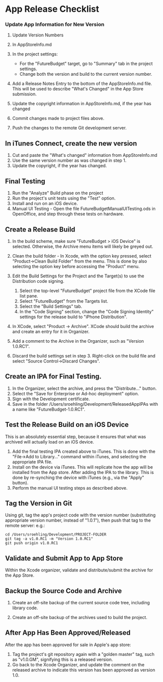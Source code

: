 # App Release Checklist

### Update App Information for New Version

1. Update Version Numbers
  1. In AppStoreInfo.md
  2. In the project settings:
     * For the "FutureBudget" target, go to "Summary" tab in the project settings.
     * Change both the version and build to the current version number.

3. Add a Release Notes Entry to the bottom of the AppStoreInfo.md file. This will be used to describe "What's Changed" in the App Store submission.

4. Update the copyright information in AppStoreInfo.md, if the year has changed
  
5. Commit changes made to project files above.

6. Push the changes to the remote Git development server.

## In iTunes Connect, create the new version

1. Cut and paste the "What's changed" information from AppStoreInfo.md
2. Use the same version number as was changed in step 1.
3. Update the copyright, if the year has changed.

## Final Testing

1. Run the "Analyze" Build phase on the project
2. Run the project's unit tests using the "Test" option.
3. Install and run on an iOS device.
4. Manual UI Testing - Open the file FutureBudgetManualUITesting.ods in OpenOffice, and step through these tests on hardware.
  
## Create a Release Build

  1. In the build scheme, make sure "FutureBudget > iOS Device" is selected. Otherwise, the Archive menu items will likely be greyed out.

  2. Clean the build folder - In Xcode, with the option key pressed, select "Product->Clean Build Folder" from the menu. This is done by also selecting the option key before accessing the "Product" menu.
  
  3. Edit the Build Settings for the Project and the Target(s) to use the Distribution code signing. 
     1. Select the top-level "FutureBudget" project file from the XCode file list pane.
     2. Select "FutureBudget" from the Targets list.
     3. Select the "Build Settings" tab.
     4. In the "Code Signing" section, change the "Code Signing Identity" settings for the release build to "iPhone Distribution".
  
  4. In XCode, select "Product -> Archive". XCode should build the archive and create an entry for it in Organizer.

  5. Add a comment to the Archive in the Organizer, such as "Version 1.0.RC1".

  6. Discard the build settings set in step 3. Right-click on the build file and select "Source Control->Discard Changes".

## Create an IPA for Final Testing.

1. In the Organizer, select the archive, and press the "Distribute..." button.
2. Select the "Save for Enterprise or Ad-hoc deployment" option.
3. Sign with the Development certificate.
4. Save in the folder /Users/sroehling/Development/ReleasedAppIPAs with a name like "FutureBudget-1.0.RC1".

## Test the Release Build on an iOS Device

This is an absolutely essential step, because it ensures that what was archived will actually load on an iOS device.

  1. Add the final testing IPA created above to iTunes. This is done with the "File->Add to Library..." command within iTunes, and selecting the appropriate IPA file.
  2. Install on the device via iTunes. This will replicate how the app will be installed from the App store. After adding the IPA to the library. This is done by re-synching the device with iTunes (e.g., via the "Apply" button).
  3. Perform the manual UI testing steps as described above.

## Tag the Version in Git
  
Using git, tag the app's project code with the version number
   (substituting appropriate version number, instead of "1.0.1"), then push that tag to the remote server: e.g.:

	cd /Users/sroehling/Development/PROJECT-FOLDER
	git tag -a v1.0.RC1 -m "Version 1.0.RC1"
    git push origin v1.0.RC1 
   
## Validate and Submit App to App Store

Within the Xcode organizer, validate and distribute/submit the archive for the App Store.
	
## Backup the Source Code and Archive
	
1. Create an off-site backup of the current source code tree, including library code.

2. Create an off-site backup of the archives used to build the project.

## After App Has Been Approved/Released

After the app has been approved for sale in Apple's app store:

1. Tag the project's git repository again with a "golden master" tag, such as "v1.0.GM", signifying this is a released version.
2. Go back to the Xcode Organizer, and update the comment on the released archive to indicate this version has been approved as version 1.0.
